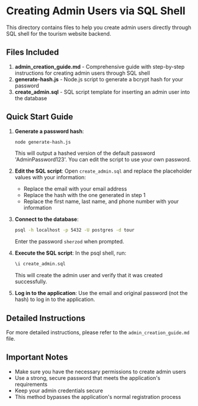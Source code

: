 # Creating Admin Users via SQL Shell

This directory contains files to help you create admin users directly through SQL shell for the tourism website backend.

## Files Included

1. **admin_creation_guide.md** - Comprehensive guide with step-by-step instructions for creating admin users through SQL shell
2. **generate-hash.js** - Node.js script to generate a bcrypt hash for your password
3. **create_admin.sql** - SQL script template for inserting an admin user into the database

## Quick Start Guide

1. **Generate a password hash**:
   ```bash
   node generate-hash.js
   ```
   This will output a hashed version of the default password 'AdminPassword123'. You can edit the script to use your own password.

2. **Edit the SQL script**:
   Open `create_admin.sql` and replace the placeholder values with your information:
   - Replace the email with your email address
   - Replace the hash with the one generated in step 1
   - Replace the first name, last name, and phone number with your information

3. **Connect to the database**:
   ```bash
   psql -h localhost -p 5432 -U postgres -d tour
   ```
   Enter the password `sherzod` when prompted.

4. **Execute the SQL script**:
   In the psql shell, run:
   ```sql
   \i create_admin.sql
   ```
   This will create the admin user and verify that it was created successfully.

5. **Log in to the application**:
   Use the email and original password (not the hash) to log in to the application.

## Detailed Instructions

For more detailed instructions, please refer to the `admin_creation_guide.md` file.

## Important Notes

- Make sure you have the necessary permissions to create admin users
- Use a strong, secure password that meets the application's requirements
- Keep your admin credentials secure
- This method bypasses the application's normal registration process